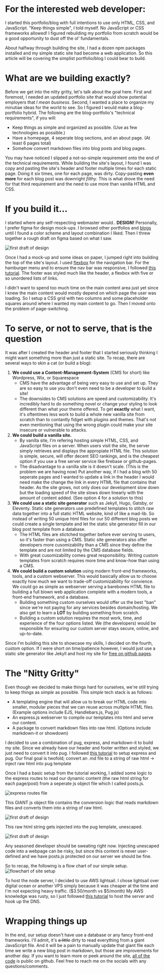 # For the interested web developer:

I started this portfolio/blog with full intentions to use only HTML, CSS, and JavaScript.  "Keep things simple", I told myself.  No JavaScript or CSS frameworks allowed!  I figured rebuilding my portfolio from scratch would be a good opportunity to dust off the ol' fundamentals.

About halfway through building the site, I had a dozen npm packages installed and my simple static site had become a web application. So this article will be covering the simplist portfolio/blog I could bear to build.

# What are we building exactly?

Before we get into the nitty gritty, let's talk about the goal here.  First and foremost, I needed an updated portfolio site that would show potential employers that *I mean business*.  Second, I wanted a place to organize my minutiae ideas for the world to see.  So I figured I would make a blog-portfolio hybrid.  The following are the blog-portfolio's "technical requirements", if you will:
- Keep things as simple and organized as possible. (Use as few technologies as possible.)
- Have a homepage, 4 seperate blog sections, and an about page. (At least 6 pages total)
- Somehow convert markdown files into blog posts and blog pages.

You may have noticed I slipped a not-so-simple requirement onto the end of the technical requirements.  While building the site's layout, I found I was copy and pasting the site's header and footer multiple times for each static page. Doing it six times, one for each page, was dirty.  Copy-pasting **even more** for each blog post was downright *filthy*.  This is what drove the need for that third requirement and the need to use more than vanilla HTML and CSS.

# If you build it...
I started where any self-respecting webmaster would.. **DESIGN!**
Personally, I prefer figma for design mock-ups.  I browsed other portfolios and [blogs](https://www.oakharborwebdesigns.com/blog/articles/how-to-design-a-website.html#blog-post) until I found a color scheme and layout combination I liked. Then I threw together a rough draft on figma based on what I saw. 

![first draft of design](/images/firstdraft.png)

Once I had a mock-up and some ideas on paper, I jumped right into building the top of the site's layout. I used [flexbox](https://developer.mozilla.org/en-US/docs/Web/CSS/CSS_Flexible_Box_Layout/Basic_Concepts_of_Flexbox) for the navigation bar.  For the hamburger menu and to ensure the nav bar was responsive, I followed [this tutorial](https://www.youtube.com/watch?v=gXkqy0b4M5g). The footer was styled much like the header, a flexbox with five or so unordered lists of links. 

I didn't want to spend too much time on the main content area just yet since I knew the main content would mostly depend on which page the user was loading. So I setup a CSS grid with two columns and some placeholder squares around where I wanted my main content to go.  Then I moved onto the problem of page-switching.

# To serve, or not to serve, that is the question

It was after I created the header and footer that I started seriously thinking I might want something more than just a static site.  To recap, there are several ways to skin a cat (or build a blog):

1. **We could use a Content-Management-System** (CMS for short) like Wordpress, Wix, or Squarespace 
    - CMS have the advantage of being very easy to use and set up. They are so easy to use you don't even need to be a developer to build a site!
    - The downsides to CMS solutions are speed and customizability.  It's incredibly hard to do something novel or change your styling to look different than what your theme offered. To get **exactly** what I want, it's oftentimes less work to build a whole new vanilla site from scratch than to contantly fidget with plugins and themes. That's not even mentioning that using the wrong plugin could make your site insecure or vulnerable to attacks.
2. **We could build a vanilla site.**
    - By vanilla site, I'm refering hosting simple HTML, CSS, and JavaScript files on a server. When users visit the site, the server simply retrieves and displays the appropiate HTML file. This solution is simple, secure, will offer decent SEO rankings, and is the cheapest option if you use a free server service like firebase or github-pages. 
    - The disadvantage to a vanilla site is it doesn't scale.  (This is the problem we are having now)  Put another way, if I had a blog with 50 seperate pages and I wanted to update a link in the header I would need make the change the link in every HTML file that contains that header. As the site grows, not only does our development slow down but the loading speed of the site slows down linearly with the amount of content added. (See option 4 for a solution to this)
3. **We could use a static site generator** such as Jekyll, Hugo, Gatsby, or Eleventy.  Static site generators use predefined templates to stitch raw data together into a full static HTML website, kind of like a mad-lib.  So instead of writing 50 unique html files for our 50 different blog posts we could create a single template and let the static site generator fill in our blog post template from a database.
    - The HTML files are stictched together before ever serving to users, so it's faster than using a CMS.  Static site generators also offer developers more cusomizability than a CMS since they define the template and are not limited by the CMS database fields.
    - With great cusomizability comes great responsibility.  Writing custom templates from scratch requires more time and know-how than using a CMS. 
4. **We could build a custom solution** using modern front-end frameworks, tools, and a custom webserver.  This would basically allow us to choose exactly how much we want to trade-off customizability for convience.  We could go as simple as webserver serving a barebones HTML file to building a full blown web application complete with a modern tools, a front-end framework, and a database.
    - Building something custom ourselves would offer us the best "ban" since we're not paying for any services besides domain/hosting.  We also get to learn a **LOT** by building something from scratch.
    - Building a custom solution requires the most work, time, and experience of the four options listed. We (the developers) would be responsible for ensuring our custom server stays secure, online, and up-to-date.   

Since I'm building this site to showcase my skills, I decided on the fourth, custom option.  If I were short on time/patience however, I would just use a static site generator like Jekyll and host my site for [free on github pages](https://docs.github.com/en/pages/setting-up-a-github-pages-site-with-jekyll/about-github-pages-and-jekyll#about-jekyll). 

# The "Nitty Gritty"

Even though we decided to make things hard for ourselves, we're still trying to keep things as *simple* as possible.  This *simple* tech stack is as follows:
- A templating engine that will allow us to break our HTML code into smaller, modular pieces that we can reuse across multiple HTML files. (Example options include EJS, Handlebars.js, Pug.js)
- An express.js webserver to compile our templates into html and serve our content.
- A package to convert markdown files into raw html. (Options include markdown-it or showdown)

I decided to use a combination of pug, express, and markdown-it to build my site.  Since we already have our header and footer written and styled, we just need to convert it into pug.  I followed [this tutorial](https://auth0.com/blog/create-a-simple-and-stylish-node-express-app/) to setup express and pug.  Our final goal is twofold; convert an .md file to a string of raw html -> inject raw html into pug template

Once I had a basic setup from the tutorial working, I added some logic to the express routes to read our dynamic content (the raw html string for each page/post) from a seperate js object file which I called posts.js.  

![express routes file](/images/routes.png)

This GIANT js object file contains the conversion logic that reads markdown files and converts them into a string of raw html.

![first draft of design](/images/posts.png)

This raw html string gets injected into the pug template, unescaped.  

![first draft of design](/images/unescaped.png)

Any seasoned developer should be sweating right now.  Injecting unescaped code into a webpage can be risky, but since this content is never user-defined and we have posts.js protected on our server we should be fine. 

So to recap, the following is a flow chart of our simple setup.
![flowchart of site setup](/images/flow.png)

To host the node server, I decided to use AWS lightsail. I chose lightsail over digital ocean or another VPS simply because it was cheaper at the time and I'm not expecting heavy traffic. ($3.50/month vs $5/month)  My AWS knowledge was rusty, so I just followed [this tutorial](https://www.youtube.com/watch?v=rtshCulV2hk) to host the server and hook up the DNS.

# Wrapping things up

In the end, our setup doesn't have use a database or any fancy front-end frameworks.  I'll admit, it's ~~a little~~ dirty to read everything from a giant JavaScript file. And it will be a pain to manually update that giant file each time we write a new blog post in markdown, but those are improvements for another day.  If you want to learn more or peek around the site, [all of the code](https://github.com/Wholetpaulin/StartupRepeat) is public on github.  Feel free to reach me on the socials with any questions/comments. 
